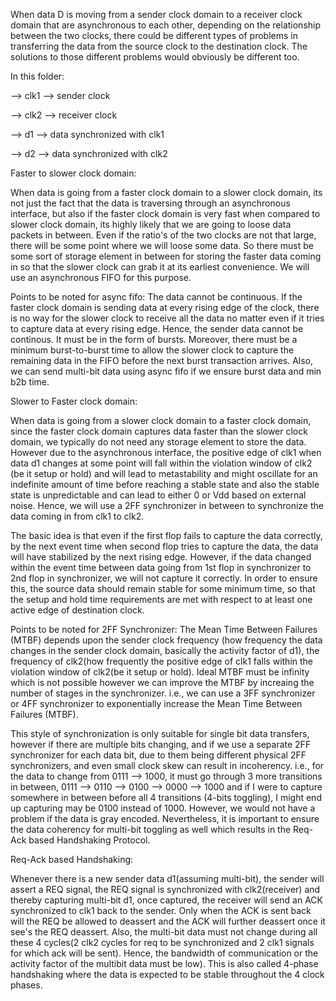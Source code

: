 When data D is moving from a sender clock domain to a receiver clock domain that are asynchronous to each other, depending on the relationship between the two clocks, there could be different types of problems in transferring the data from the source clock to the destination clock. The solutions to those different problems would obviously be different too. 

In this folder: 

--> clk1 --> sender clock

--> clk2 --> receiver clock

--> d1 --> data synchronized with clk1 

--> d2 --> data synchronized with clk2

Faster to slower clock domain:

When data is going from a faster clock domain to a slower clock domain, its not just the fact that the data is traversing through an asynchronous interface, but also if the faster clock domain is very fast when compared to slower clock domain, its highly likely that we are going to loose data packets in between. Even if the ratio's of the two clocks are not that large, there will be some point where we will loose some data. So there must be some sort of storage element in between for storing the faster data coming in so that the slower clock can grab it at its earliest convenience. We will use an asynchronous FIFO for this purpose. 

Points to be noted for async fifo: 
The data cannot be continuous. If the faster clock domain is sending data at every rising edge of the clock, there is no way for the slower clock to receive all the data no matter even if it tries to capture data at every rising edge. Hence, the sender data cannot be continous. It must be in the form of bursts. Moreover, there must be a minimum burst-to-burst time to allow the slower clock to capture the remaining data in the FIFO before the next burst transaction arrives. Also, we can send multi-bit data using async fifo if we ensure burst data and min b2b time.  

Slower to Faster clock domain:

When data is going from a slower clock domain to a faster clock domain, since the faster clock domain captures data faster than the slower clock domain, we typically do not need any storage element to store the data. However due to the asynchronous interface, the positive edge of clk1 when data d1 changes at some point will fall within the violation window of clk2 (be it setup or hold) and will lead to metastability and might oscillate for an indefinite amount of time before reaching a stable state and also the stable state is unpredictable and can lead to either 0 or Vdd based on external noise. Hence, we will use a 2FF synchronizer in between to synchronize the data coming in from clk1 to clk2.

The basic idea is that even if the first flop fails to capture the data correctly, by the next event time when second flop tries to capture the data, the data will have stabilized by the next rising edge. However, if the data changed within the event time between data going from 1st flop in synchronizer to 2nd flop in synchronizer, we will not capture it correctly. In order to ensure this, the source data should remain stable for some minimum time, so that the setup and hold time requirements are met with respect to at least one active edge of destination clock.

Points to be noted for 2FF Synchronizer: 
The Mean Time Between Failures (MTBF) depends upon the sender clock frequency (how frequency the data changes in the sender clock domain, basically the activity factor of d1), the frequency of clk2(how frequently the positive edge of clk1 falls within the violation window of clk2(be it setup or hold). Ideal MTBF must be infinity which is not possible however we can improve the MTBF by increaing the number of stages in the synchronizer. i.e., we can use a 3FF synchronizer or 4FF synchronizer to exponentially increase the Mean Time Between Failures (MTBF). 

This style of synchronization is only suitable for single bit data transfers, however if there are multiple bits changing, and if we use a separate 2FF synchronizer for each data bit, due to them being different physical 2FF synchronizers, and even small clock skew can result in incoherency. i.e., for the data to change from 0111 --> 1000, it must go through 3 more transitions in between, 0111 --> 0110 --> 0100 --> 0000 --> 1000 and if I were to capture somewhere in between before all 4 transitions (4-bits toggling), I might end up capturing may be 0100 instead of 1000. However, we would not have a problem if the data is gray encoded. Nevertheless, it is important to ensure the data coherency for multi-bit toggling as well which results in the Req-Ack based Handshaking Protocol. 

Req-Ack based Handshaking: 

Whenever there is a new sender data d1(assuming multi-bit), the sender will assert a REQ signal, the REQ signal is synchronized with clk2(receiver) and thereby capturing multi-bit d1, once captured, the receiver will send an ACK synchronized to clk1 back to the sender. Only when the ACK is sent back will the REQ be allowed to deassert and the ACK will further deassert once it see's the REQ deassert. Also, the multi-bit data must not change during all these 4 cycles(2 clk2 cycles for req to be synchronized and 2 clk1 signals for which ack will be sent). Hence, the bandwidth of communication or the activity factor of the multibit data must be low). This is also called 4-phase handshaking where the data is expected to be stable throughout the 4 clock phases.   
